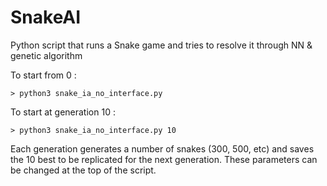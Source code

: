 # SnakeAI
Python script that runs a Snake game and tries to resolve it through NN &amp; genetic algorithm

To start from 0 :

    > python3 snake_ia_no_interface.py

To start at generation 10 :

    > python3 snake_ia_no_interface.py 10
    
Each generation generates a number of snakes (300, 500, etc) and saves the 10 best to be replicated for the next generation.
These parameters can be changed at the top of the script.
